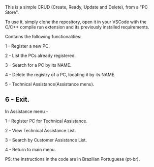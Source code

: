 This is a simple CRUD (Create, Ready, Update and Delete), from a "PC Store".

To use it, simply clone the repository, open it in your VSCode with the C/C++ compile run extension and its previously installed requirements.

Contains the following functionalities: 

1 - Register a new PC.

2 - List the PCs already registered.

3 - Search for a PC by its NAME.

4 - Delete the registry of a PC, locating it by its NAME.

5 - Technical Assistance(Assistance menu).

6 - Exit.
-----------------------------------------------------------------------------

In Assistance menu -

1 - Register PC for Technical Assistance.

2 - View Technical Assistance List.

3 - Search by Customer Assistance List.

4 - Return to main menu.

PS: the instructions in the code are in Brazilian Portuguese (pt-br).
